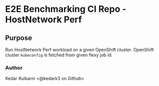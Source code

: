 # E2E Benchmarking CI Repo - HostNetwork Perf


## Purpose

Run HostNetwork Perf workload on a given OpenShift cluster. OpenShift cluster `kubeconfig` is fetched from given flexy job id.

### Author
Kedar Kulkarni <@kedark3 on Github>